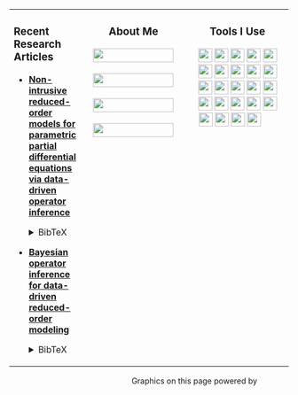 <table cellspacing="0" cellpadding="0"><tr><td valign="top">

### Recent Research Articles

- [**Non-intrusive reduced-order models for parametric partial differential equations via data-driven operator inference**](https://epubs.siam.org/doi/full/10.1137/21M1452810)<details><summary>BibTeX</summary><pre>
@article{mcquarrie2023popinf,
    title = {Non-intrusive reduced-order models for parametric partial differential equations via data-driven operator inference},
    author = {McQuarrie, Shane A. and Khodabakhshi, Parisa and Willcox, Karen E.},
    journal = {SIAM Journal on Scientific Computing},
    volume = {45},
    number = {4},
    pages = {A1917-A1946},
    year = {2023},
    doi = {10.1137/21M1452810},
}
</pre></details>

- [**Bayesian operator inference for data-driven reduced-order modeling**](https://doi.org/10.1016/j.cma.2022.115336)<details><summary>BibTeX</summary><pre>
@article{guo2022bayesopinf,
    title = {{B}ayesian operator inference for data-driven reduced-order modeling},
    author = {Guo, M. and McQuarrie, S. A. and Willcox, K. E.},
    journal = {Computer Methods in Applied Mechanics and Engineering},
    year = {2022},
    volume = {402},
    pages = {115336},
    doi = {10.1016/j.cma.2022.115336},
}</pre></details>

</td><td align="center" valign="top" width="180">

### About Me

<p align="center">
    <a href="https://github.com/shanemcq18/shanemcq18/raw/main/cv/ShaneMcQuarrieCV.pdf"><img src="https://img.shields.io/badge/Curriculum%20Vitae-005A2B.svg?style=flat-square&logo=read-the-docs&logoColor=white" height="25" width="145"/></a>
    <br></br>
    <a href="https://scholar.google.com/citations?user=qQ6JDJ4AAAAJ"><img src="https://img.shields.io/badge/Google%20Scholar-4285F4.svg?style=flat-square&logo=google-scholar&logoColor=white" height="25" width="145"/></a>
    <br></br>
    <a href="https://www.linkedin.com/in/shane-mcquarrie"><img src="https://img.shields.io/badge/LinkedIn%20Profile-0077B5.svg?style=flat-square&logo=linkedin&logoColor=white" height="25" width="145"/></a>
    <br></br>
    <a href="mailto:shanemcq@utexas.edu"><img src="https://img.shields.io/badge/Contact%20(Email)-D14836.svg?style=flat-square&logo=gmail&logoColor=white" height="25" width="145"/></a>
</p>

</td><td align="center" valign="top" width="190">

### Tools I Use

<p align="center">
    <a href="https://www.python.org/"><img src="https://img.shields.io/badge/-3776AB.svg?style=flat-square&logo=python&logoColor=white&logoWidth=0" height="25"/></a>
    <a href="https://en.wikipedia.org/wiki/Unix_shell"><img src="https://img.shields.io/badge/-4EAA25.svg?style=flat-square&logo=gnu-bash&logoColor=white" height="25"/></a>
    <a href="https://www.latex-project.org/"><img src="https://img.shields.io/badge/-008080.svg?style=flat-square&logo=latex&logoColor=white" height="25"/></a>
    <a href="https://guides.github.com/features/mastering-markdown/"><img src="https://img.shields.io/badge/-000000.svg?style=flat-square&logo=markdown&logoColor=white" height="25"/></a>
    <a href="https://git-scm.com/"><img src="https://img.shields.io/badge/-F05032.svg?style=flat-square&logo=git&logoColor=white" height="25"/></a>
    <a href="https://github.com/"><img src="https://img.shields.io/badge/-181717.svg?style=flat-square&logo=github&logoColor=white" height="25"/></a>
    <a href="https://slack.com/"><img src="https://img.shields.io/badge/-4A154B.svg?style=flat-square&logo=slack&logoColor=white" height="25"/></a>
    <a href="https://zoom.us"><img src="https://img.shields.io/badge/-2D8CFF.svg?style=flat-square&logo=zoom&logoColor=white" height="25"/></a>
    <a href="https://code.visualstudio.com/"><img src="https://img.shields.io/badge/-2C2C31.svg?style=flat-square&logo=visual-studio-code&logoColor=4B9BE9" height="25"/></a>
    <a href="https://jupyter.org/"><img src="https://img.shields.io/badge/-F37626.svg?style=flat-square&logo=jupyter&logoColor=white" height="25"/></a>
    <a href="https://www.overleaf.com/"><img src="https://img.shields.io/badge/-47A141.svg?style=flat-square&logo=overleaf&logoColor=white" height="25"/></a>
    <a href="https://www.microsoft.com/en-us/microsoft-365/powerpoint"><img src="https://img.shields.io/badge/-B7472A.svg?style=flat-square&logo=microsoft-powerpoint&logoColor=white" height="25"/></a>
    <a href="https://www.apple.com/"><img src="https://img.shields.io/badge/-999999.svg?style=flat-square&logo=apple&logoColor=white" height="25"/></a>
    <!-- <a href="https://www.linux.org/"><img src="https://img.shields.io/badge/-FCC624.svg?style=flat-square&logo=linux&logoColor=black" height="25"/></a> -->
    <a href="https://www.google.com/chrome/"><img src="https://img.shields.io/badge/-4285F4.svg?style=flat-square&logo=google-chrome&logoColor=white" height="25"/></a>
    <a href="https://www.apple.com/safari/"><img src="https://img.shields.io/badge/-000000.svg?style=flat-square&logo=safari&logoColor=white" height="25"/></a>
    <!-- <a href="https://github.com/features/actions"><img src="https://img.shields.io/badge/-2088FF.svg?style=flat-square&logo=github-actions&logoColor=white" height="25"/></a> -->
    <a href="https://drive.google.com"><img src="https://img.shields.io/badge/-4285F4.svg?style=flat-square&logo=google-drive&logoColor=white" height="25"/></a>
    <a href="https://www.youtube.com/"><img src="https://img.shields.io/badge/-FF0000.svg?style=flat-square&logo=youtube&logoColor=white" height="25"/></a>
    <a href="https://stackexchange.com/"><img src="https://img.shields.io/badge/-1E5397.svg?style=flat-square&logo=stack-exchange&logoColor=white" height="25"/></a>
    <a href="https://stackoverflow.com/"><img src="https://img.shields.io/badge/-FE7A16.svg?style=flat-square&logo=stack-overflow&logoColor=white" height="25"/></a>
    <a href="https://www.anaconda.com/"><img src="https://img.shields.io/badge/-42B029.svg?&style=flat-square&logo=anaconda&logoColor=white" height="25"/></a>
    <a href="https://pandas.pydata.org/"><img src="https://img.shields.io/badge/-150458.svg?style=flat-square&logo=pandas&logoColor=white" height="25"/></a>
    <a href="https://numpy.org/"><img src="https://raw.githubusercontent.com/numpy/numpy/main/branding/logo/logomark/numpylogoicon.svg" height="25"/></a>
    <a href="https://scipy.org/"><img src="https://scipy.org/images/logo.svg" height="25"/></a>
    <a href="https://matplotlib.org/"><img src="https://github.com/shanemcq18/shanemcq18/raw/main/img/matplotlib-logo.svg" height="25"/></a>
    <a href="https://scikit-learn.org/stable/"><img src="https://github.com/scikit-learn/scikit-learn/raw/main/doc/images/scikit-learn-logo-notext.png" height="13" width="23"/></a>
</p>

</td></tr></table>

<p align="right">
    Graphics on this page powered by
    <a href="https://bfy.tw/Ox8q"><img src="https://img.shields.io/badge/Google%20Search-4285F4.svg?style=flat-square&logo=google&logoColor=white" height="15"/></a>
    <a href="https://shields.io/"><img src="https://img.shields.io/badge/Shields-IO-green.svg?style=flat-square&logo=none" height="15"/></a>
    <a href="https://simpleicons.org/"><img src="https://img.shields.io/badge/Simple%20Icons-111111.svg?style=flat-square&logo=simple-icons&logoColor=white" height="15"/></a>
</p>
